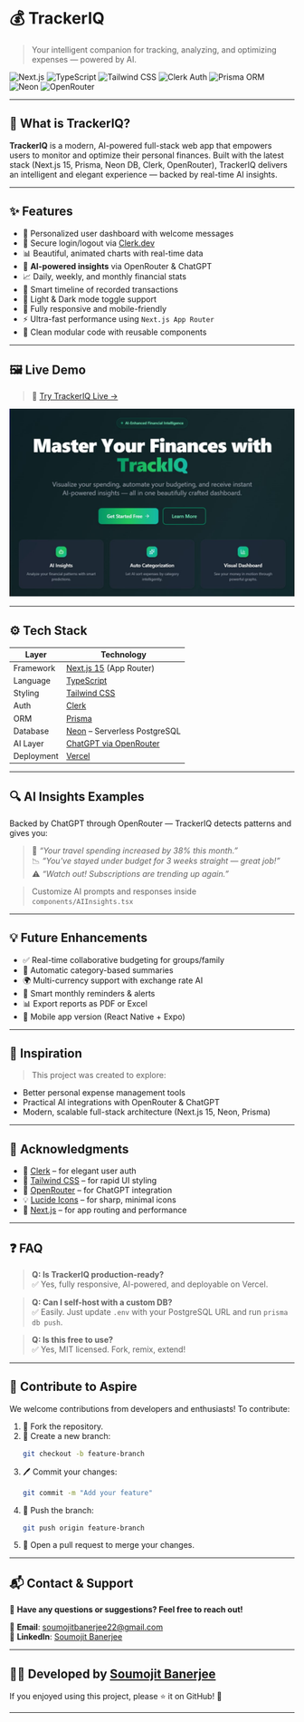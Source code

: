 # 💰 TrackerIQ

> Your intelligent companion for tracking, analyzing, and optimizing expenses — powered by AI.

![Next.js](https://img.shields.io/badge/Next.js-15-000?style=for-the-badge&logo=next.js)
![TypeScript](https://img.shields.io/badge/TypeScript-007ACC?style=for-the-badge&logo=typescript)
![Tailwind CSS](https://img.shields.io/badge/TailwindCSS-38bdf8?style=for-the-badge&logo=tailwindcss)
![Clerk Auth](https://img.shields.io/badge/Clerk-Auth-blueviolet?style=for-the-badge&logo=clerk)
![Prisma ORM](https://img.shields.io/badge/Prisma-ORM-2D3748?style=for-the-badge&logo=prisma)
![Neon](https://img.shields.io/badge/Neon-DB-00E599?style=for-the-badge&logo=data)
![OpenRouter](https://img.shields.io/badge/OpenRouter-API-black?style=for-the-badge&logo=openai)

---

## 🧠 What is TrackerIQ?

**TrackerIQ** is a modern, AI-powered full-stack web app that empowers users to monitor and optimize their personal finances. Built with the latest stack (Next.js 15, Prisma, Neon DB, Clerk, OpenRouter), TrackerIQ delivers an intelligent and elegant experience — backed by real-time AI insights.

---

## ✨ Features

- 👋 Personalized user dashboard with welcome messages  
- 🔐 Secure login/logout via [Clerk.dev](https://clerk.dev)  
- 📊 Beautiful, animated charts with real-time data  
- 🤖 **AI-powered insights** via OpenRouter & ChatGPT  
- 📈 Daily, weekly, and monthly financial stats  
- 🧾 Smart timeline of recorded transactions  
- 🌙 Light & Dark mode toggle support  
- 📱 Fully responsive and mobile-friendly  
- ⚡ Ultra-fast performance using `Next.js App Router`  
- 🧩 Clean modular code with reusable components  

---

## 🖼️ Live Demo

> 🔗 [Try TrackerIQ Live →](https://track-iq.vercel.app)

![Preview](https://github.com/soumojit622/TrackIQ/blob/master/public/banner.jpg)

---

## ⚙️ Tech Stack

| Layer         | Technology |
|---------------|------------|
| Framework     | [Next.js 15](https://nextjs.org/docs) (App Router) |
| Language      | [TypeScript](https://www.typescriptlang.org/) |
| Styling       | [Tailwind CSS](https://tailwindcss.com) |
| Auth          | [Clerk](https://clerk.dev) |
| ORM           | [Prisma](https://prisma.io) |
| Database      | [Neon](https://neon.tech) – Serverless PostgreSQL |
| AI Layer      | [ChatGPT via OpenRouter](https://openrouter.ai) |
| Deployment    | [Vercel](https://vercel.com/) |

---

## 🔍 AI Insights Examples

Backed by ChatGPT through OpenRouter — TrackerIQ detects patterns and gives you:

> 💬 _“Your travel spending increased by 38% this month.”_  
> 📉 _“You've stayed under budget for 3 weeks straight — great job!”_  
> ⚠️ _“Watch out! Subscriptions are trending up again.”_

> Customize AI prompts and responses inside `components/AIInsights.tsx`

---

## 💡 Future Enhancements

- ✅ Real-time collaborative budgeting for groups/family
- 🧾 Automatic category-based summaries
- 🌍 Multi-currency support with exchange rate AI
- 🔔 Smart monthly reminders & alerts
- 📊 Export reports as PDF or Excel
- 📱 Mobile app version (React Native + Expo)

---

## 🧠 Inspiration

> This project was created to explore:
- Better personal expense management tools
- Practical AI integrations with OpenRouter & ChatGPT
- Modern, scalable full-stack architecture (Next.js 15, Neon, Prisma)

---

## 🙌 Acknowledgments

- 💼 [Clerk](https://clerk.dev) – for elegant user auth  
- 🎨 [Tailwind CSS](https://tailwindcss.com) – for rapid UI styling  
- 🧠 [OpenRouter](https://openrouter.ai) – for ChatGPT integration  
- 💡 [Lucide Icons](https://lucide.dev) – for sharp, minimal icons  
- 🚀 [Next.js](https://nextjs.org) – for app routing and performance

---

## ❓ FAQ

> **Q: Is TrackerIQ production-ready?**  
> ✅ Yes, fully responsive, AI-powered, and deployable on Vercel.

> **Q: Can I self-host with a custom DB?**  
> ✅ Easily. Just update `.env` with your PostgreSQL URL and run `prisma db push`.

> **Q: Is this free to use?**  
> ✅ Yes, MIT licensed. Fork, remix, extend!

---

## 💬 **Contribute to Aspire**  

We welcome contributions from developers and enthusiasts! To contribute:  

1. 🍴 Fork the repository.
2. 🌿 Create a new branch:
    ```bash
    git checkout -b feature-branch
    ```
3. 🖊️ Commit your changes:
    ```bash
    git commit -m "Add your feature"
    ```
4. 🚀 Push the branch:
    ```bash
    git push origin feature-branch
    ```
5. 🔀 Open a pull request to merge your changes.

---

## 📬 **Contact & Support**  

💬 **Have any questions or suggestions? Feel free to reach out!**  

📧 **Email**: [soumojitbanerjee22@gmail.com](mailto:soumojitbanerjee22@gmail.com)  
🔗 **LinkedIn**: [Soumojit Banerjee](https://www.linkedin.com/in/soumojit-banerjee-4914b3228/)  

---

## 👨‍💻 **Developed by [Soumojit Banerjee](https://www.linkedin.com/in/soumojit-banerjee-4914b3228/)**  

If you enjoyed using this project, please ⭐ it on GitHub! 🌟  

---

